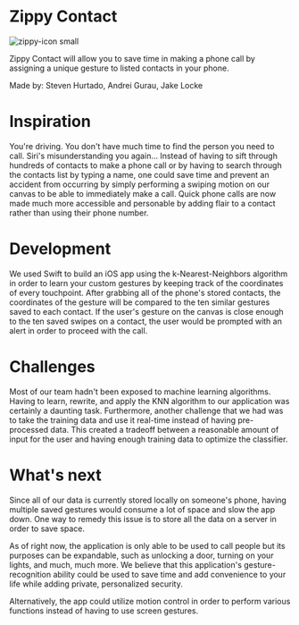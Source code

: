 # Zippy Contact

![zippy-icon small](https://user-images.githubusercontent.com/11231583/35194495-58322a2c-fe82-11e7-8cec-16a273fe18a1.png)

Zippy Contact will allow you to save time in making a phone call by assigning a unique gesture to listed contacts in your phone.

Made by: Steven Hurtado, Andrei Gurau, Jake Locke

# Inspiration

You're driving. You don't have much time to find the person you need to call. Siri's misunderstanding you again... Instead of having to sift through hundreds of contacts to make a phone call or by having to search through the contacts list by typing a name, one could save time and prevent an accident from occurring by simply performing a swiping motion on our canvas to be able to immediately make a call. Quick phone calls are now made much more accessible and personable by adding flair to a contact rather than using their phone number.

# Development

We used Swift to build an iOS app using the k-Nearest-Neighbors algorithm in order to learn your custom gestures by keeping track of the coordinates of every touchpoint. After grabbing all of the phone's stored contacts, the coordinates of the gesture will be compared to the ten similar gestures saved to each contact. If the user's gesture on the canvas is close enough to the ten saved swipes on a contact, the user would be prompted with an alert in order to proceed with the call.

# Challenges

Most of our team hadn't been exposed to machine learning algorithms. Having to learn, rewrite, and apply the KNN algorithm to our application was certainly a daunting task. Furthermore, another challenge that we had was to take the training data and use it real-time instead of having pre-processed data. This created a tradeoff between a reasonable amount of input for the user and having enough training data to optimize the classifier.

# What's next

Since all of our data is currently stored locally on someone's phone, having multiple saved gestures would consume a lot of space and slow the app down. One way to remedy this issue is to store all the data on a server in order to save space.

As of right now, the application is only able to be used to call people but its purposes can be expandable, such as unlocking a door, turning on your lights, and much, much more. We believe that this application's gesture-recognition ability could be used to save time and add convenience to your life while adding private, personalized security.

Alternatively, the app could utilize motion control in order to perform various functions instead of having to use screen gestures.
